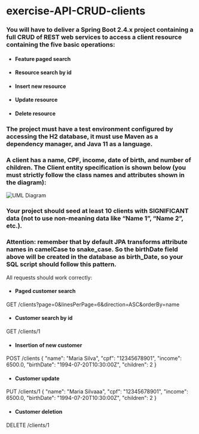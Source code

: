 # exercise-API-CRUD-clients

### You will have to deliver a Spring Boot 2.4.x project containing a full CRUD of REST web services to access a client resource containing the five basic operations:


* #### Feature paged search

* #### Resource search by id

* #### Insert new resource

* #### Update resource

* #### Delete resource

### The project must have a test environment configured by accessing the H2 database, it must use Maven as a dependency manager, and Java 11 as a language.

### A client has a name, CPF, income, date of birth, and number of children. The Client entity specification is shown below (you must strictly follow the class names and attributes shown in the diagram):

![UML Diagram](https://i.imgur.com/CYsQid0.png)

### Your project should seed at least 10 clients with SIGNIFICANT data (not to use non-meaning data like “Name 1”, “Name 2”, etc.).

### Attention: remember that by default JPA transforms attribute names in camelCase to snake_case. So the birthDate field above will be created in the database as birth_Date, so your SQL script should follow this pattern.



All requests should work correctly:


 * #### Paged customer search
 
  GET /clients?page=0&linesPerPage=6&direction=ASC&orderBy=name

 * #### Customer search by id
 
GET /clients/1

 * #### Insertion of new customer
 
POST /clients
{
  "name": "Maria Silva",
  "cpf": "12345678901",
  "income": 6500.0,
  "birthDate": "1994-07-20T10:30:00Z",
  "children": 2
}


 * #### Customer update
PUT /clients/1
{
  "name": "Maria Silvaaa",
  "cpf": "12345678901",
  "income": 6500.0,
  "birthDate": "1994-07-20T10:30:00Z",
  "children": 2
}


 * #### Customer deletion
DELETE /clients/1

